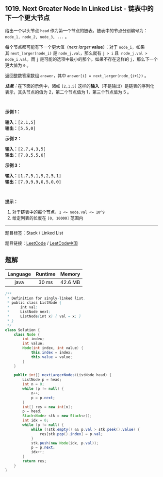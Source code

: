 ## 1019. Next Greater Node In Linked List - 链表中的下一个更大节点

<!--If you want to use the English description, use `question.content` instead-->

<p>给出一个以头节点&nbsp;<code>head</code>&nbsp;作为第一个节点的链表。链表中的节点分别编号为：<code>node_1, node_2, node_3, ...</code> 。</p>

<p>每个节点都可能有下一个更大值（<em>next larger</em> <strong>value</strong>）：对于&nbsp;<code>node_i</code>，如果其&nbsp;<code>next_larger(node_i)</code>&nbsp;是&nbsp;<code>node_j.val</code>，那么就有&nbsp;<code>j &gt; i</code>&nbsp;且&nbsp;&nbsp;<code>node_j.val &gt; node_i.val</code>，而&nbsp;<code>j</code>&nbsp;是可能的选项中最小的那个。如果不存在这样的&nbsp;<code>j</code>，那么下一个更大值为&nbsp;<code>0</code>&nbsp;。</p>

<p>返回整数答案数组&nbsp;<code>answer</code>，其中&nbsp;<code>answer[i] = next_larger(node_{i+1})</code>&nbsp;。</p>

<p><strong><em>注意：</em></strong>在下面的示例中，诸如 <code>[2,1,5]</code> 这样的<strong>输入</strong>（不是输出）是链表的序列化表示，其头节点的值为&nbsp;2，第二个节点值为 1，第三个节点值为&nbsp;5 。</p>

<p>&nbsp;</p>

<p><strong>示例 1：</strong></p>

<pre><strong>输入：</strong>[2,1,5]
<strong>输出：</strong>[5,5,0]
</pre>

<p><strong>示例 2：</strong></p>

<pre><strong>输入：</strong>[2,7,4,3,5]
<strong>输出：</strong>[7,0,5,5,0]
</pre>

<p><strong>示例 3：</strong></p>

<pre><strong>输入：</strong>[1,7,5,1,9,2,5,1]
<strong>输出：</strong>[7,9,9,9,0,5,0,0]
</pre>

<p>&nbsp;</p>

<p><strong>提示：</strong></p>

<ol>
	<li>对于链表中的每个节点，<code>1 &lt;= node.val&nbsp;&lt;= 10^9</code></li>
	<li>给定列表的长度在 <code>[0, 10000]</code>&nbsp;范围内</li>
</ol>



-----

题目标签：Stack / Linked List

题目链接：[LeetCode](https://leetcode.com/problems/next-greater-node-in-linked-list/description/)  /  [LeetCode中国](https://leetcode-cn.com/problems/next-greater-node-in-linked-list/description/)

## 题解



| Language | Runtime | Memory |
|:---:|:---:|:---:|
| java  | 30  ms | 42.6 MB |

```java
/**
 * Definition for singly-linked list.
 * public class ListNode {
 *     int val;
 *     ListNode next;
 *     ListNode(int x) { val = x; }
 * }
 */
class Solution {
    class Node {
        int index;
        int value;
        Node(int index, int value) {
            this.index = index;
            this.value = value;
        }
    }
    
    public int[] nextLargerNodes(ListNode head) {
        ListNode p = head;
        int n = 0;
        while (p != null) {
            n++;
            p = p.next;
        }
        int[] res = new int[n];
        p = head;
        Stack<Node> stk = new Stack<>();
        int idx = 0;
        while (p != null) {
            while (!stk.empty() && p.val > stk.peek().value) {
                res[stk.pop().index] = p.val;
            }
            stk.push(new Node(idx, p.val));
            p = p.next;
            idx++;
        }
        return res;
    }
}
```
